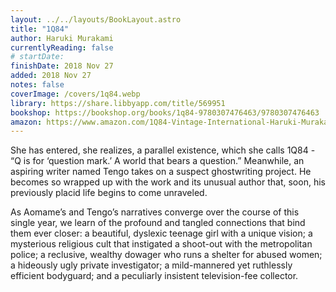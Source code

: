 ```yaml
---
layout: ../../layouts/BookLayout.astro
title: "1Q84"
author: Haruki Murakami
currentlyReading: false
# startDate:
finishDate: 2018 Nov 27
added: 2018 Nov 27
notes: false
coverImage: /covers/1q84.webp
library: https://share.libbyapp.com/title/569951
bookshop: https://bookshop.org/books/1q84-9780307476463/9780307476463
amazon: https://www.amazon.com/1Q84-Vintage-International-Haruki-Murakami/dp/0307476464
---
```


She has entered, she realizes, a parallel existence, which she calls 1Q84 - “Q is for ‘question mark.’ A world that bears a question.” Meanwhile, an aspiring writer named Tengo takes on a suspect ghostwriting project. He becomes so wrapped up with the work and its unusual author that, soon, his previously placid life begins to come unraveled.

As Aomame’s and Tengo’s narratives converge over the course of this single year, we learn of the profound and tangled connections that bind them ever closer: a beautiful, dyslexic teenage girl with a unique vision; a mysterious religious cult that instigated a shoot-out with the metropolitan police; a reclusive, wealthy dowager who runs a shelter for abused women; a hideously ugly private investigator; a mild-mannered yet ruthlessly efficient bodyguard; and a peculiarly insistent television-fee collector.

<!-- ### Notes & Highlights -->
